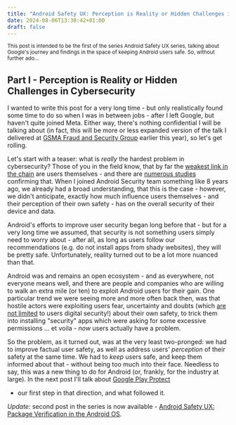 ```yaml
---
title: "Android Safety UX: Perception is Reality or Hidden Challenges in Cybersecurity"
date: 2024-08-06T13:30:42+01:00
draft: false
---
```


<small>This post is intended to be the first of the series Android Safety UX series, talking about Google's journey and findings in the space of keeping Android users safe. So, without further ado...   </small>

## Part I - Perception is Reality or Hidden Challenges in Cybersecurity

I wanted to write this post for a very long time - but only realistically found some time to do so when I was in between jobs - after I left Google, but haven't quite joined Meta. Either way, there's nothing confidential I will be talking about (in fact, this will be more or less expanded version of the talk I delivered at [GSMA Fraud and Security Group](https://www.gsma.com/get-involved/working-groups/fraud-security-group) earlier this year), so let's get rolling.

Let's start with a teaser: what is _really_ the hardest problem in cybersecurity? Those of you in the field know, that by far the [weakest link in the chain](https://www.isaca.org/resources/isaca-journal/issues/2022/volume-1/humans-and-cybersecurity-the-weakest-link-or-the-best-defense) are users themselves - and there are [numerous studies](https://link.springer.com/article/10.1007/s10111-021-00683-y) confirming that. When I joined Android Security team something like 8 years ago, we already had a broad understanding, that this is the case - however, we didn't anticipate, exactly how much influence users themselves - and their perception of their own safety - has on the overall security of their device and data.

Android's efforts to improve user security began long before that - but for a very long time we assumed, that security is not something users simply need to worry about - after all, as long as users follow our recommendations (e.g. do not install apps from shady websites), they will be pretty safe. Unfortunately, reality turned out to be a lot more nuanced than that.

Android was and remains an open ecosystem - and as everywhere, not everyone means well, and there are people and companies who are willing to walk an extra mile (or ten) to exploit Android users for their gain. One particular trend we were seeing more and more often back then, was that hostile actors were exploiting users fear, uncertainty and doubts (which [are not limited](https://userlab.utk.edu/publications/bitaab2020scam) to users digital security!) about their own safety, to trick them into installing "security" apps which were asking for some excessive permissions ... et voila - _now_ users actually have a problem.

So the problem, as it turned out, was at the very least two-pronged: we had to
improve factual user safety, as well as address users' _perception_ of their
safety at the same time. We had to _keep_ users safe, and keep them informed
about that - without being too much into their face. Needless to say, this was a
new thing to do for Android (or, frankly, for the industry at large). In the
next post I'll talk about [Google Play
Protect](https://developers.google.com/android/play-protect/client-protections)
- our first step in that direction, and what followed it.

*Update:* second post in the series is now available - [Android Safety UX: Package Verification in the Android OS](https://blog.kirillov.cc/posts/android-safety-ux-package-verification/). 
